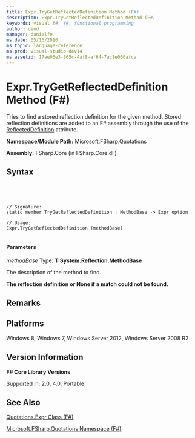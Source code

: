 ```yaml
---
title: Expr.TryGetReflectedDefinition Method (F#)
description: Expr.TryGetReflectedDefinition Method (F#)
keywords: visual f#, f#, functional programming
author: dend
manager: danielfe
ms.date: 05/16/2016
ms.topic: language-reference
ms.prod: visual-studio-dev14
ms.assetid: 17ae06e3-865c-4af8-af64-7ac1e060afca 
---
```


# Expr.TryGetReflectedDefinition Method (F#)

Tries to find a stored reflection definition for the given method. Stored reflection definitions are added to an F# assembly through the use of the [ReflectedDefinition](http://msdn.microsoft.com/en-us/library/56bb03a2-4deb-4860-b334-f59fdfc95b04) attribute.

**Namespace/Module Path:** Microsoft.FSharp.Quotations

**Assembly:** FSharp.Core (in FSharp.Core.dll)


## Syntax



```




// Signature:
static member TryGetReflectedDefinition : MethodBase -> Expr option

// Usage:
Expr.TryGetReflectedDefinition (methodBase)


```





#### Parameters
*methodBase*
Type: **T:System.Reflection.MethodBase**


The description of the method to find.



**The reflection definition or None if a match could not be found.**
## Remarks

## Platforms
Windows 8, Windows 7, Windows Server 2012, Windows Server 2008 R2


## Version Information
**F# Core Library Versions**

Supported in: 2.0, 4.0, Portable




## See Also
[Quotations.Expr Class &#40;F&#35;&#41;](Quotations.Expr-Class-%5BFSharp%5D.md)

[Microsoft.FSharp.Quotations Namespace &#40;F&#35;&#41;](Microsoft.FSharp.Quotations-Namespace-%5BFSharp%5D.md)

